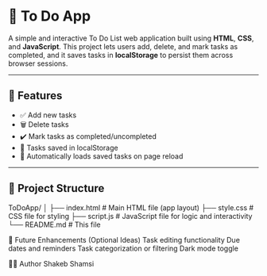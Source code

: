 # 📝 To Do App

A simple and interactive To Do List web application built using **HTML**, **CSS**, and **JavaScript**. This project lets users add, delete, and mark tasks as completed, and it saves tasks in **localStorage** to persist them across browser sessions.

---

## 🚀 Features

- ✅ Add new tasks
- 🗑️ Delete tasks
- ✔️ Mark tasks as completed/uncompleted
- 💾 Tasks saved in localStorage
- 🔁 Automatically loads saved tasks on page reload

---

## 📁 Project Structure

ToDoApp/
│
├── index.html # Main HTML file (app layout)
├── style.css # CSS file for styling
├── script.js # JavaScript file for logic and interactivity
└── README.md # This file


🎯 Future Enhancements (Optional Ideas)
      Task editing functionality
      Due dates and reminders
      Task categorization or filtering
      Dark mode toggle

👨‍💻 Author
  Shakeb Shamsi
